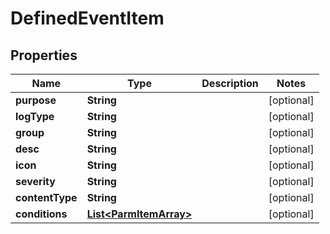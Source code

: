 
# DefinedEventItem

## Properties
Name | Type | Description | Notes
------------ | ------------- | ------------- | -------------
**purpose** | **String** |  |  [optional]
**logType** | **String** |  |  [optional]
**group** | **String** |  |  [optional]
**desc** | **String** |  |  [optional]
**icon** | **String** |  |  [optional]
**severity** | **String** |  |  [optional]
**contentType** | **String** |  |  [optional]
**conditions** | [**List&lt;ParmItemArray&gt;**](ParmItemArray.md) |  |  [optional]



